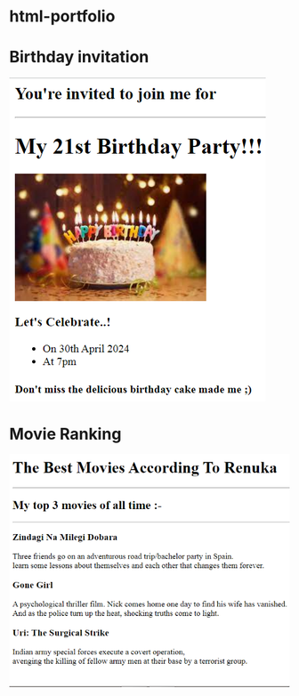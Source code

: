 # html-portfolio
# Birthday invitation
![bi](https://github.com/Renuka3043/html-portfolio/blob/main/assets/images/Birthday-inviteee.png)

# Movie Ranking
![bi](https://github.com/Renuka3043/html-portfolio/blob/main/assets/images/Movie-Ranking.png)
